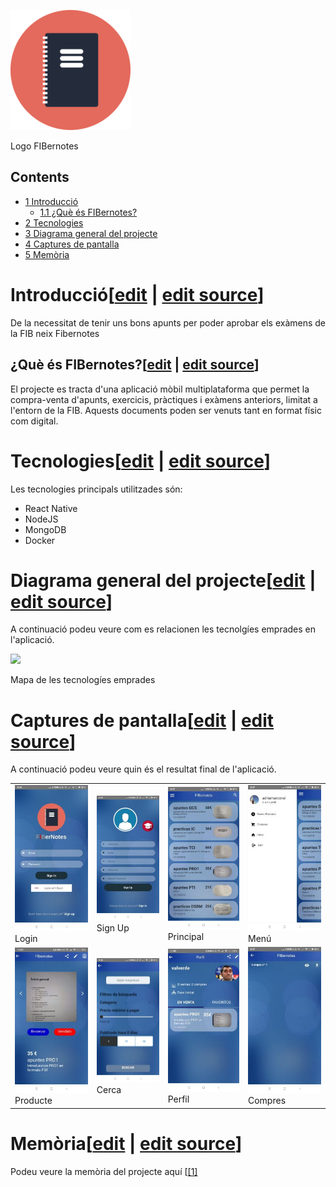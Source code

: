[![](images/FibernotesLogo.png)](/pti/index.php/File:FibernotesLogo.png)

Logo FIBernotes

## Contents

* [1 Introducció](#Introducci.C3.B3)
  + [1.1 ¿Què és FIBernotes?](#.C2.BFQu.C3.A8_.C3.A9s_FIBernotes.3F)
* [2 Tecnologies](#Tecnologies)
* [3 Diagrama general del projecte](#Diagrama_general_del_projecte)
* [4 Captures de pantalla](#Captures_de_pantalla)
* [5 Memòria](#Mem.C3.B2ria)

# Introducció[[edit](/pti/index.php?title=Categor%C3%ADa:FiberNotes&veaction=edit&section=1 "Edit section: Introducció") | [edit source](/pti/index.php?title=Categor%C3%ADa:FiberNotes&action=edit&section=1 "Edit section: Introducció")]

De la necessitat de tenir uns bons apunts per poder aprobar els exàmens de la FIB neix Fibernotes

## ¿Què és FIBernotes?[[edit](/pti/index.php?title=Categor%C3%ADa:FiberNotes&veaction=edit&section=2 "Edit section: ¿Què és FIBernotes?") | [edit source](/pti/index.php?title=Categor%C3%ADa:FiberNotes&action=edit&section=2 "Edit section: ¿Què és FIBernotes?")]

El projecte es tracta d'una aplicació mòbil multiplataforma que permet la compra-venta d'apunts, exercicis, pràctiques i exàmens anteriors, limitat a l'entorn de la FIB. Aquests documents poden ser venuts tant en format físic com digital.

# Tecnologies[[edit](/pti/index.php?title=Categor%C3%ADa:FiberNotes&veaction=edit&section=3 "Edit section: Tecnologies") | [edit source](/pti/index.php?title=Categor%C3%ADa:FiberNotes&action=edit&section=3 "Edit section: Tecnologies")]

Les tecnologies principals utilitzades són:

* React Native
* NodeJS
* MongoDB
* Docker

# Diagrama general del projecte[[edit](/pti/index.php?title=Categor%C3%ADa:FiberNotes&veaction=edit&section=4 "Edit section: Diagrama general del projecte") | [edit source](/pti/index.php?title=Categor%C3%ADa:FiberNotes&action=edit&section=4 "Edit section: Diagrama general del projecte")]

A continuació podeu veure com es relacionen les tecnolgíes emprades en l'aplicació.

[![](images/800px-Diagrama\_Fibernotes.png)](/pti/index.php/File:Diagrama_Fibernotes.png)

Mapa de les tecnologíes emprades

# Captures de pantalla[[edit](/pti/index.php?title=Categor%C3%ADa:FiberNotes&veaction=edit&section=5 "Edit section: Captures de pantalla") | [edit source](/pti/index.php?title=Categor%C3%ADa:FiberNotes&action=edit&section=5 "Edit section: Captures de pantalla")]

A continuació podeu veure quin és el resultat final de l'aplicació.

|  |  |  |  |
| --- | --- | --- | --- |
| [![](images/200px-Login.jpeg)](/pti/index.php/File:Login.jpeg) Login | [![](images/200px-SignUp.jpeg)](/pti/index.php/File:SignUp.jpeg) Sign Up | [![](images/200px-Main.jpeg)](/pti/index.php/File:Main.jpeg) Principal | [![](images/200px-Menu.jpeg)](/pti/index.php/File:Menu.jpeg) Menú |
| [![](images/200px-ProductFibernotes.jpeg)](/pti/index.php/File:ProductFibernotes.jpeg) Producte | [![](images/200px-Busqueda.jpeg)](/pti/index.php/File:Busqueda.jpeg) Cerca | [![](images/200px-ProfileFibernotes.jpeg)](/pti/index.php/File:ProfileFibernotes.jpeg) Perfil | [![](images/200px-Compras.jpeg)](/pti/index.php/File:Compras.jpeg) Compres |

# Memòria[[edit](/pti/index.php?title=Categor%C3%ADa:FiberNotes&veaction=edit&section=6 "Edit section: Memòria") | [edit source](/pti/index.php?title=Categor%C3%ADa:FiberNotes&action=edit&section=6 "Edit section: Memòria")]

Podeu veure la memòria del projecte aquí [[[1]](http://wiki.fib.upc.es/pti/index.php/File:Memoria_Fibernotes.pdf)